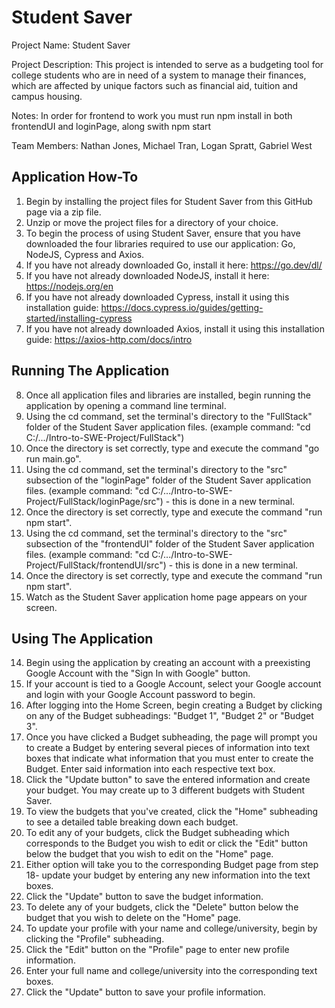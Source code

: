 # Student Saver
Project Name: Student Saver

Project Description: This project is intended to serve as a budgeting tool for college students who are in need of a system to manage their finances, which are affected by unique factors such as financial aid, tuition and campus housing.

Notes: In order for frontend to work you must run npm install in both frontendUI and loginPage, along swith npm start

Team Members:
Nathan Jones,
Michael Tran,
Logan Spratt,
Gabriel West

Application How-To
-
1. Begin by installing the project files for Student Saver from this GitHub page via a zip file.
2. Unzip or move the project files for a directory of your choice.
3. To begin the process of using Student Saver, ensure that you have downloaded the four libraries required to use our application: Go, NodeJS, Cypress and Axios.
4. If you have not already downloaded Go, install it here: https://go.dev/dl/
5. If you have not already downloaded NodeJS, install it here: https://nodejs.org/en
6. If you have not already downloaded Cypress, install it using this installation guide: https://docs.cypress.io/guides/getting-started/installing-cypress
7. If you have not already downloaded Axios, install it using this installation guide: https://axios-http.com/docs/intro

Running The Application
-
8. Once all application files and libraries are installed, begin running the application by opening a command line terminal.
9. Using the cd command, set the terminal's directory to the "FullStack" folder of the Student Saver application files. (example command: "cd C:/.../Intro-to-SWE-Project/FullStack")
10. Once the directory is set correctly, type and execute the command "go run main.go".
11. Using the cd command, set the terminal's directory to the "src" subsection of the "loginPage" folder of the Student Saver application files. (example command: "cd C:/.../Intro-to-SWE-Project/FullStack/loginPage/src") - this is done in a new terminal.
12. Once the directory is set correctly, type and execute the command "run npm start".
13. Using the cd command, set the terminal's directory to the "src" subsection of the "frontendUI" folder of the Student Saver application files. (example command: "cd C:/.../Intro-to-SWE-Project/FullStack/frontendUI/src") - this is done in a new terminal.
14. Once the directory is set correctly, type and execute the command "run npm start".
15. Watch as the Student Saver application home page appears on your screen.

Using The Application
-
14. Begin using the application by creating an account with a preexisting Google Account with the "Sign In with Google" button.
16. If your account is tied to a Google Account, select your Google account and login with your Google Account password to begin.
17. After logging into the Home Screen, begin creating a Budget by clicking on any of the Budget subheadings: "Budget 1", "Budget 2" or "Budget 3".
18. Once you have clicked a Budget subheading, the page will prompt you to create a Budget by entering several pieces of information into text boxes that indicate what information that you must enter to create the Budget. Enter said information into each respective text box.
19. Click the "Update button" to save the entered information and create your budget. You may create up to 3 different budgets with Student Saver.
20. To view the budgets that you've created, click the "Home" subheading to see a detailed table breaking down each budget.
21. To edit any of your budgets, click the Budget subheading which corresponds to the Budget you wish to edit or click the "Edit" button below the budget that you wish to edit on the "Home" page.
22. Either option will take you to the corresponding Budget page from step 18- update your budget by entering any new information into the text boxes.
23. Click the "Update" button to save the budget information.
24. To delete any of your budgets, click the "Delete" button below the budget that you wish to delete on the "Home" page.
25. To update your profile with your name and college/university, begin by clicking the "Profile" subheading.
26. Click the "Edit" button on the "Profile" page to enter new profile information.
27. Enter your full name and college/university into the corresponding text boxes.
28. Click the "Update" button to save your profile information.
